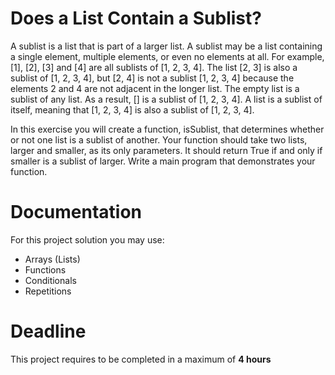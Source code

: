 # Does a List Contain a Sublist?

A sublist is a list that is part of a larger list. A sublist may be a list containing a single element, multiple elements, or even no elements at all. For example, [1], [2], [3] and [4] are all sublists of [1, 2, 3, 4]. The list [2, 3] is also a sublist of [1, 2, 3, 4], but [2, 4] is not a sublist [1, 2, 3, 4] because the elements 2 and 4 are not adjacent in the longer list. The empty list is a sublist of any list. As a result, [] is a sublist of [1, 2, 3, 4]. A list is a sublist of itself, meaning that [1, 2, 3, 4] is also a sublist of [1, 2, 3, 4].

In this exercise you will create a function, isSublist, that determines whether or not one list is a sublist of another. Your function should take two lists, larger and smaller, as its only parameters. It should return True if and only if smaller is a sublist of larger. Write a main program that demonstrates your function.

# Documentation

For this project solution you may use:

- Arrays (Lists)
- Functions
- Conditionals
- Repetitions

# Deadline

This project requires to be completed in a maximum of **4 hours**
